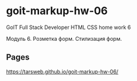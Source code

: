 # goit-markup-hw-06
GoIT Full Stack Developer HTML CSS home work 6

Модуль 6. Розметка форм. Стилизация форм.

## Pages 
https://tarsweb.github.io/goit-markup-hw-06/
